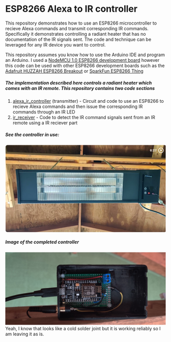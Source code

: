 # ESP8266 Alexa to IR controller
This repository demonstrates how to use an ESP8266 microcontroller to recieve Alexa commands and transmit corresponding IR commands. Specifically it demonstrates controlling a radiant heater that has no documentation of the IR signals sent. The code and technique can be leveraged for any IR device you want to control.

This repository assumes you know how to use the Arduino IDE and program an Arduino.  I used a [NodeMCU 1.0 ESP8266 development board](https://www.amazon.com/HiLetgo-Internet-Development-Wireless-Micropython/dp/B010O1G1ES) however this code can be used with other ESP8266 development boards such as the [Adafruit HUZZAH ESP8266 Breakout](https://www.adafruit.com/product/2471) or [SparkFun ESP8266 Thing](https://www.sparkfun.com/products/13231)

##### The implementation described here controls a radiant heater which comes with an IR remote. This repository contains two code sections
1. [alexa_ir_controller](/alexa_ir_controller) (transmitter) - Circuit and code to use an ESP8266 to recieve Alexa commands and then issue the corresponding IR commands through an IR LED
2. [ir_receiver](/ir_receiver) - Code to detect the IR command signals sent from an IR remote using a IR reciever part

##### See the controller in use:

[![The Alexa ESP8266 IR controller in action (27 sec)](/assets/Alexa_ESP8286_IR_control_v2_video_image.png)](https://photos.app.goo.gl/GmGifkKtMW2HBMPd7 "The Alexa ESP8266 IR controller in action (27 sec)")

##### Image of the completed controller

![Completed Alexa ESP8266 IR controller](/assets/Alexa_ESP8286_IR_control_v2.png "Completed Alexa ESP8266 IR controller")
Yeah, I know that looks like a cold solder joint but it is working reliably so I am leaving it as is.
